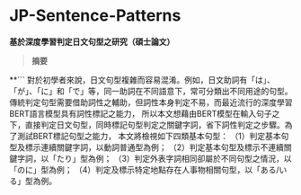 # JP-Sentence-Patterns
**基於深度學習判定日文句型之研究（碩士論文）**

> **摘要**

**```
對於初學者來說，日文句型複雜而容易混淆。例如，日文助詞有「は」、「が」、「に」和「で」等，同一助詞在不同語意下，常可分類出不同用途的句型。
傳統判定句型需要借助詞性之輔助，但詞性本身判定不易，而最近流行的深度學習BERT語言模型具有詞性標記之能力，
所以本文想藉由BERT模型在輸入句子之下，直接判定日文句型，同時標記句型判定之關鍵字詞，省下詞性判定之步驟。為了測試BERT標記句型之能力，
本文將檢視如下四類基本句型：
（1）判定基本句型及標示連續關鍵字詞，以動詞普通型為例；
（2）判定基本句型及標示不連續關鍵字詞，以「たり」型為例；
（3）判定外表字詞相同卻屬於不同句型之情況，以「のに」型為例；
（4）判定及標示特定地點存在人事物相關句型，以「ある/いる」型為例。
```**

